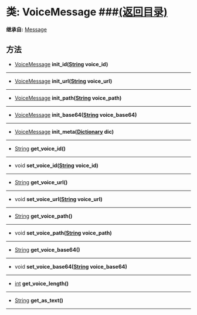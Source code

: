 # 类: VoiceMessage ###[(返回目录)](README.md)  
  
**继承自:** [Message](Message.md)  
  
## 方法 
  
- [VoiceMessage](VoiceMessage.md) **init_id([String](https://docs.godotengine.org/en/latest/classes/class_string.html) voice_id)**  
  
---  
  
- [VoiceMessage](VoiceMessage.md) **init_url([String](https://docs.godotengine.org/en/latest/classes/class_string.html) voice_url)**  
  
---  
  
- [VoiceMessage](VoiceMessage.md) **init_path([String](https://docs.godotengine.org/en/latest/classes/class_string.html) voice_path)**  
  
---  
  
- [VoiceMessage](VoiceMessage.md) **init_base64([String](https://docs.godotengine.org/en/latest/classes/class_string.html) voice_base64)**  
  
---  
  
- [VoiceMessage](VoiceMessage.md) **init_meta([Dictionary](https://docs.godotengine.org/en/latest/classes/class_dictionary.html) dic)**  
  
---  
  
- [String](https://docs.godotengine.org/en/latest/classes/class_string.html) **get_voice_id()**  
  
---  
  
- void **set_voice_id([String](https://docs.godotengine.org/en/latest/classes/class_string.html) voice_id)**  
  
---  
  
- [String](https://docs.godotengine.org/en/latest/classes/class_string.html) **get_voice_url()**  
  
---  
  
- void **set_voice_url([String](https://docs.godotengine.org/en/latest/classes/class_string.html) voice_url)**  
  
---  
  
- [String](https://docs.godotengine.org/en/latest/classes/class_string.html) **get_voice_path()**  
  
---  
  
- void **set_voice_path([String](https://docs.godotengine.org/en/latest/classes/class_string.html) voice_path)**  
  
---  
  
- [String](https://docs.godotengine.org/en/latest/classes/class_string.html) **get_voice_base64()**  
  
---  
  
- void **set_voice_base64([String](https://docs.godotengine.org/en/latest/classes/class_string.html) voice_base64)**  
  
---  
  
- [int](https://docs.godotengine.org/en/latest/classes/class_int.html) **get_voice_length()**  
  
---  
  
- [String](https://docs.godotengine.org/en/latest/classes/class_string.html) **get_as_text()**  
  
---  
  

